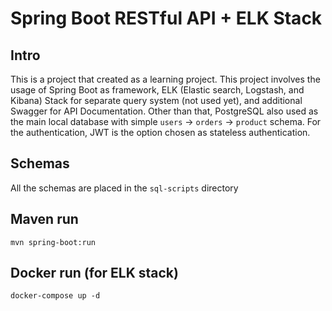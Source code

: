 # Spring Boot RESTful API + ELK Stack

## Intro

This is a project that created as a learning project. This project involves the usage of Spring Boot as framework, ELK (Elastic search, Logstash, and Kibana)
Stack for separate query system (not used yet), and additional Swagger for API Documentation. Other than that, PostgreSQL also used as the main local database
with simple `users` -> `orders` -> `product` schema. For the authentication, JWT is the option chosen as stateless authentication.

## Schemas

All the schemas are placed in the `sql-scripts` directory

## Maven run

```
mvn spring-boot:run
```

## Docker run (for ELK stack)

```
docker-compose up -d
```
